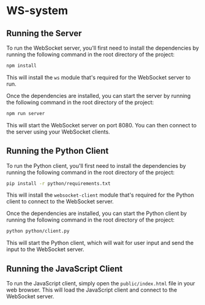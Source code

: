 # WS-system

## Running the Server
To run the WebSocket server, you'll first need to install the dependencies by running the following command in the root directory of the project:

```bash
npm install
```
This will install the `ws` module that's required for the WebSocket server to run.

Once the dependencies are installed, you can start the server by running the following command in the root directory of the project:

```bash
npm run server
```

This will start the WebSocket server on port 8080. You can then connect to the server using your WebSocket clients.

## Running the Python Client
To run the Python client, you'll first need to install the dependencies by running the following command in the root directory of the project:

```bash
pip install -r python/requirements.txt
```

This will install the `websocket-client` module that's required for the Python client to connect to the WebSocket server.

Once the dependencies are installed, you can start the Python client by running the following command in the root directory of the project:

```bash
python python/client.py
```
This will start the Python client, which will wait for user input and send the input to the WebSocket server.

## Running the JavaScript Client
To run the JavaScript client, simply open the `public/index.html` file in your web browser. This will load the JavaScript client and connect to the WebSocket server.
